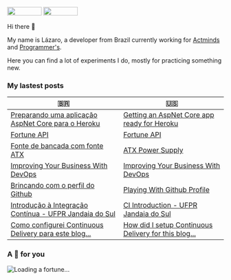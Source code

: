 [<img src="https://img.shields.io/badge/linkedin%20-%230077B5.svg?&style=for-the-badge&logo=linkedin&logoColor=white" width="80" height="20">](https://www.linkedin.com/in/lazarodm) [<img src="https://img.shields.io/badge/twitter%20-%231DA1F2.svg?&style=for-the-badge&logo=Twitter&logoColor=white" width="80" height="20"/>](https://twitter.com/LzaroMenez40614)

Hi there 👋

My name is Lázaro, a developer from Brazil currently working for [Actminds](https://www.actminds.com/) and [Programmer's](https://www.programmers.com.br/).

Here you can find a lot of experiments I do, mostly for practicing something new. 

### My lastest posts

| :brazil: | :us: |
|----------|-------------|
| [Preparando uma aplicação AspNet Core para o Heroku](http://www.lazarodm.com.br/post/heroku-dotnet-core-deployment/) | [Getting an AspNet Core app ready for Heroku](http://www.lazarodm.com.br/en/post/heroku-dotnet-core-deployment/) |
| [Fortune API](http://www.lazarodm.com.br/post/fortune-api/) | [Fortune API](http://www.lazarodm.com.br/en/post/fortune-api/) |
| [Fonte de bancada com fonte ATX](http://www.lazarodm.com.br/post/atx-power-supply/) | [ATX Power Supply](http://www.lazarodm.com.br/en/post/atx-power-supply/) |
| [Improving Your Business With DevOps](http://www.lazarodm.com.br/post/actminds-devops-article/) | [Improving Your Business With DevOps](http://www.lazarodm.com.br/en/post/actminds-devops-article/) |
| [Brincando com o perfil do Github](http://www.lazarodm.com.br/post/playing-with-github-profile/) | [Playing With Github Profile](http://www.lazarodm.com.br/en/post/playing-with-github-profile/) |
| [Introdução à Integração Contínua - UFPR Jandaia do Sul](http://www.lazarodm.com.br/post/ci-live/) | [CI Introduction - UFPR Jandaia do Sul](http://www.lazarodm.com.br/en/post/ci-live/) |
| [Como configurei Continuous Delivery para este blog...](http://www.lazarodm.com.br/post/blog-continuous-delivery/) | [How did I setup Continuous Delivery for this blog...](http://www.lazarodm.com.br/en/post/blog-continuous-delivery/) |

### A 🥠 for you 

![Loading a fortune...](https://image-api-hzb9g3gyehfzcccq.brazilsouth-01.azurewebsites.net/image/fortune?fontSize=15# "Fortune cookie")

